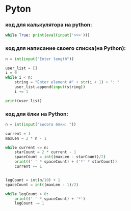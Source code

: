 # Pyton

### код для калькулятора на python:

```python
while True: print(eval(input('>>>')))
```

### код для написание своего списка(на Python):

```python
n = int(input("Enter length"))

user_list = []
i = 0
while i < n:
    string = "Enter element #" + str(i + 1) + ": "
    user_list.append(input(string))
    i += 1

print(user_list)
```

### код для ёлки на Python:

```python
n = int(input("высота ёлки: "))

current = 1
maxLen = 2 * n - 1

while current <= n:
    starCount = 2 * current - 1
    spaceCount = int((maxLen - starCount)/2)
    print((' ' * spaceCount) + ('*' * starCount))
    current += 1


legCount = int(n/10) + 1
spaceCount = int((maxLen - 1)/2)

while legCount > 0:
    print((' ' * spaceCount) + '*')
    legCount -= 1
```
